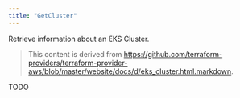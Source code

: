 ```yaml
---
title: "GetCluster"
---
```


<!-- WARNING: this file was generated by the Pulumi Terraform Bridge (tfgen) Tool. -->
<!-- Do not edit by hand unless you're certain you know what you are doing! -->

<style>
  table td p { margin-top: 0; margin-bottom: 0; }
</style>

Retrieve information about an EKS Cluster.

> This content is derived from https://github.com/terraform-providers/terraform-provider-aws/blob/master/website/docs/d/eks_cluster.html.markdown.


TODO

